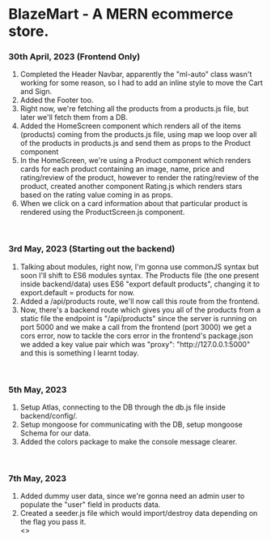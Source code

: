 # BlazeMart - A MERN ecommerce store.

<h3>30th April, 2023 (Frontend Only)</h3>
<ol>
  <li>Completed the Header Navbar, apparently the "ml-auto" class wasn't working for some reason, so I had to add an inline style to move the Cart and Sign.</li>
  <li>Added the Footer too.</li>
  <li>Right now, we're fetching all the products from a products.js file, but later we'll fetch them from a DB.</li>
  <li>Added the HomeScreen component which renders all of the items (products) coming from the products.js file, using map we loop over all of the products in products.js and send them as props to the Product component</li>
  <li>
    In the HomeScreen, we're using a Product component which renders cards for each product containing an image, name, price and rating/review of the product, however to render the rating/review of the product, created another component Rating.js which renders stars based on the rating value coming in as props.
  </li>
  <li>
    When we click on a card information about that particular product is rendered using the ProductScreen.js component.
  </li>
</ol>
<br>
<h3>3rd May, 2023 (Starting out the backend)</h3>
<ol>
  <li>
    Talking about modules, right now, I'm gonna use commonJS syntax but soon I'll shift to ES6 modules syntax.
    The Products file (the one present inside backend/data) uses ES6 "export default products", changing it to export.default = products for now.
  </li>
  <li>
    Added a /api/products route, we'll now call this route from the frontend.
  </li>
  <li>Now, there's a backend route which gives you all of the products from a static file the endpoint is "/api/products" since the server is running on port 5000 and we make a call from the frontend (port 3000) we get a cors error, now to tackle the cors error in the frontend's package.json we added a key value pair which was "proxy": "http://127.0.0.1:5000" and this is something I learnt today.</li>
</ol>
  <br>
  <h3>5th May, 2023</h3>
  <ol>
    <li>Setup Atlas, connecting to the DB through the db.js file inside backend/config/.</li>
    <li>Setup mongoose for communicating with the DB, setup mongoose Schema for our data.</li>
    <li>Added the colors package to make the console message clearer.</li>
  </ol>
  <br>
  <h3>7th May, 2023</h3>
  <ol>
    <li>Added dummy user data, since we're gonna need an admin user to populate the "user" field in products data.</li>
    <li>Created a seeder.js file which would import/destroy data depending on the flag you pass it.</li>
    <>
  </ol>
